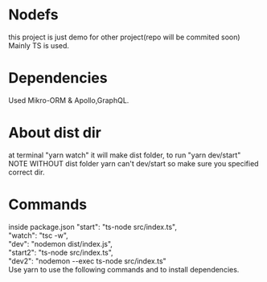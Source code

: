 # Nodefs

this project is just demo for other project(repo will be commited soon)
Mainly TS is used.

# Dependencies
Used Mikro-ORM & Apollo,GraphQL.

# About dist dir
at terminal "yarn watch" it will make dist folder,
to run "yarn dev/start" NOTE WITHOUT dist folder yarn can't dev/start so make sure you specified correct dir.

# Commands

inside package.json
    "start": "ts-node src/index.ts", <br>
    "watch": "tsc -w", <br>
    "dev": "nodemon dist/index.js",<br>
    "start2": "ts-node src/index.ts",<br>
    "dev2": "nodemon --exec ts-node src/index.ts"<br>
 Use yarn to use the following commands and to install dependencies.
